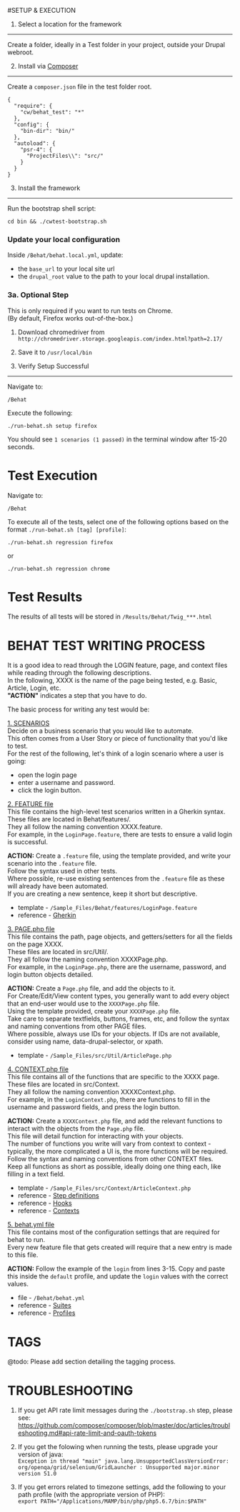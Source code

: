 #SETUP & EXECUTION 

1. Select a location for the framework
--------------------------------------
Create a folder, ideally in a Test folder in your project, outside your Drupal webroot.


2. Install via [Composer](https://getcomposer.org/)
---------------------------------------------------
Create a `composer.json` file in the test folder root.
```
{
  "require": {
    "cw/behat_test": "*"
  },
  "config": {
    "bin-dir": "bin/"
  },
  "autoload": {
    "psr-4": {
      "ProjectFiles\\": "src/"
    }
  }
}
```

3. Install the framework
------------------------
Run the bootstrap shell script:<br>
```
cd bin && ./cwtest-bootstrap.sh
```

### Update your local configuration

Inside `/Behat/behat.local.yml`, update:<br>
* the `base_url` to your local site url<br>
* the `drupal_root` value to the path to your local drupal installation.


### 3a. Optional Step
This is only required if you want to run tests on Chrome.<br>
(By default, Firefox works out-of-the-box.)

1. Download chromedriver from `http://chromedriver.storage.googleapis.com/index.html?path=2.17/`
2. Save it to `/usr/local/bin`


4. Verify Setup Successful
--------------------------
Navigate to:

```
/Behat
```

Execute the following:

```
./run-behat.sh setup firefox
```

You should see `1 scenarios (1 passed)` in the terminal window after 15-20 seconds.


Test Execution
==============
Navigate to:

```
/Behat
```

To execute all of the tests, select one of the following options based on the format `./run-behat.sh [tag] [profile]`:

```
./run-behat.sh regression firefox
```

or

```
./run-behat.sh regression chrome
```

Test Results
============
The results of all tests will be stored in `/Results/Behat/Twig_***.html`


BEHAT TEST WRITING PROCESS
==========================

It is a good idea to read through the LOGIN feature, page, and context files while reading through the following descriptions.<br>
In the following, XXXX is the name of the page being tested, e.g. Basic, Article, Login, etc.<br>
<b>"ACTION"</b> indicates a step that you have to do.

The basic process for writing any test would be:

<u>1. SCENARIOS</u><br>
Decide on a business scenario that you would like to automate. <br>
This often comes from a User Story or piece of functionality that you'd like to test.<br>
For the rest of the following, let's think of a login scenario where a user is going:<br>
 - open the login page<br>
 - enter a username and password.<br>
 - click the login button.<br>

<u>2. FEATURE file</u><br>
This file contains the high-level test scenarios written in a Gherkin syntax.<br>
These files are located in Behat/features/.<br>
They all follow the naming convention XXXX.feature.<br>
For example, in the `LoginPage.feature`, there are tests to ensure a valid login is successful.<br>

<b>ACTION:</b> Create a `.feature` file, using the template provided, and write your scenario into the `.feature` file.<br>
Follow the syntax used in other tests.<br>
Where possible, re-use existing sentences from the `.feature` file as these will already have been automated.<br>
If you are creating a new sentence, keep it short but descriptive.<br>
 * template - `/Sample_Files/Behat/features/LoginPage.feature`<br>
 * reference - <a href="http://docs.behat.org/en/v3.0/guides/1.gherkin.html">Gherkin</a><br>

<u>3. PAGE.php file</u><br>
This file contains the path, page objects, and getters/setters for all the fields on the page XXXX.<br>
These files are located in src/Util/.<br>
They all follow the naming convention XXXXPage.php.<br>
For example, in the `LoginPage.php`, there are the username, password, and login button objects detailed.<br>

<b>ACTION:</b> Create a `Page.php` file, and add the objects  to it.<br>
For Create/Edit/View content types, you generally want to add every object that an end-user would use to the `XXXXPage.php` file.<br>
Using the template provided, create your `XXXXPage.php` file. <br>
Take care to separate textfields, buttons, frames, etc, and follow the syntax and naming conventions from other PAGE files.<br>
Where possible, always use IDs for your objects. If IDs are not available, consider using name, data-drupal-selector, or xpath.<br>
 * template - `/Sample_Files/src/Util/ArticlePage.php`<br>

<u>4. CONTEXT.php file</u><br>
This file contains all of the functions that are specific to the XXXX page.<br>
These files are located in src/Context.<br>
They all follow the naming convention XXXXContext.php.<br>
For example, in the `LoginContext.php`, there are functions to fill in the username and password fields, and press the login button.<br>

<b>ACTION:</b> Create a `XXXXContext.php` file, and add the relevant functions to interact with the objects from the `Page.php` file.<br>
This file will detail function for interacting with your objects.<br>
The number of functions you write will vary from context to context - typically, the more complicated a UI is, the more functions will be required.<br>
Follow the syntax and naming conventions from other CONTEXT files.<br>
Keep all functions as short as possible, ideally doing one thing each, like filling in a text field.<br>
 * template - `/Sample_Files/src/Context/ArticleContext.php`<br>
 * reference - <a href="http://docs.behat.org/en/v3.0/guides/2.definitions.html">Step definitions</a><br>
 * reference - <a href="http://docs.behat.org/en/v3.0/guides/3.hooks.html">Hooks</a><br>
 * reference - <a href="http://docs.behat.org/en/v3.0/guides/4.contexts.html">Contexts</a><br>

<u>5. behat.yml file</u><br>
This file contains most of the configuration settings that are required for behat to run.<br>
Every new feature file that gets created will require that a new entry is made to this file.<br>

<b>ACTION:</b> Follow the example of the `login` from lines 3-15. Copy and paste this inside the `default` profile, and update the `login` values with the correct values.<br>
 * file - `/Behat/behat.yml`<br>
 * reference - <a href="http://docs.behat.org/en/v3.0/guides/5.suites.html">Suites</a><br>
 * reference - <a href="http://docs.behat.org/en/v3.0/guides/6.profiles.html">Profiles</a><br>

TAGS
====

@todo: Please add section detailing the tagging process.



TROUBLESHOOTING
===============
1. If you get API rate limit messages during the `./bootstrap.sh` step, please see:<br>
https://github.com/composer/composer/blob/master/doc/articles/troubleshooting.md#api-rate-limit-and-oauth-tokens

2. If you get the folowing when running the tests, please upgrade your version of java:<br>
`Exception in thread "main" java.lang.UnsupportedClassVersionError: org/openqa/grid/selenium/GridLauncher : Unsupported major.minor version 51.0`

3. If you get errors related to timezone settings, add the following to your path profile (with the appropriate version of PHP):<br>
`export PATH="/Applications/MAMP/bin/php/php5.6.7/bin:$PATH"`
